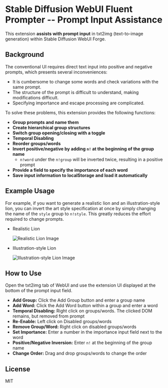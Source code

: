 # Stable Diffusion WebUI Fluent Prompter -- Prompt Input Assistance

This extension **assists with prompt input** in txt2img (text-to-image generation) within Stable Diffusion WebUI Forge.

## Background

The conventional UI requires direct text input into positive and negative prompts, which presents several inconveniences:

- It is cumbersome to change some words and check variations with the same prompt.
- The structure of the prompt is difficult to understand, making modifications difficult.
- Specifying importance and escape processing are complicated.

To solve these problems, this extension provides the following functions:

- **Group prompts and name them**
- **Create hierarchical group structures**
- **Switch group opening/closing with a toggle**
- **Temporal Disabling**
- **Reorder groups/words**
- **Invert positive/negative by adding `n!` at the beginning of the group name**
  - `n!word` under the `n!group` will be inverted twice, resulting in a positive prompt
- **Provide a field to specify the importance of each word**
- **Save input information to localStorage and load it automatically**

## Example Usage

For example, if you want to generate a realistic lion and an illustration-style lion, you can invert the art style specification at once by simply changing the name of the `style` group to `n!style`. This greatly reduces the effort required to change prompts.

- Realistic Lion

  ![Realistic Lion Image](https://kagari-markdown.s3.ap-northeast-1.amazonaws.com/202503/lion-real.png)

- Illustration-style Lion

  ![Illustration-style Lion Image](https://kagari-markdown.s3.ap-northeast-1.amazonaws.com/202503/lion-manga.png)

## How to Use

Open the txt2img tab of WebUI and use the extension UI displayed at the bottom of the prompt input field.

- **Add Group:** Click the Add Group button and enter a group name
- **Add Word:** Click the Add Word button within a group and enter a word
- **Temporal Disabling:** Right click on groups/words. The clicked DOM remains, but removed from prompt
- **Re-Enable:** Left click on Disabled groups/words
- **Remove Group/Word:** Right click on disabled groups/words
- **Set Importance:** Enter a number in the importance input field next to the word
- **Positive/Negative Inversion:** Enter `n!` at the beginning of the group name
- **Change Order:** Drag and drop groups/words to change the order

## License

MIT
